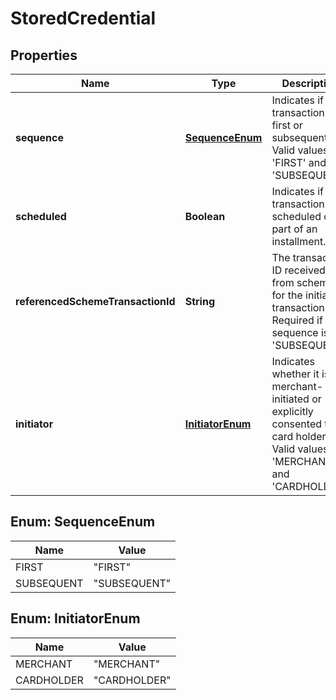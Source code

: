 
# StoredCredential

## Properties
Name | Type | Description | Notes
------------ | ------------- | ------------- | -------------
**sequence** | [**SequenceEnum**](#SequenceEnum) | Indicates if the transaction is first or subsequent. Valid values are &#39;FIRST&#39; and &#39;SUBSEQUENT&#39;. | 
**scheduled** | **Boolean** | Indicates if the transaction is scheduled or part of an installment. | 
**referencedSchemeTransactionId** | **String** | The transaction ID received from schemes for the initial transaction. Required if sequence is &#39;SUBSEQUENT&#39;. |  [optional]
**initiator** | [**InitiatorEnum**](#InitiatorEnum) | Indicates whether it is a merchant-initiated or explicitly consented to by card holder. Valid values are &#39;MERCHANT&#39; and &#39;CARDHOLDER&#39;. |  [optional]


<a name="SequenceEnum"></a>
## Enum: SequenceEnum
Name | Value
---- | -----
FIRST | &quot;FIRST&quot;
SUBSEQUENT | &quot;SUBSEQUENT&quot;


<a name="InitiatorEnum"></a>
## Enum: InitiatorEnum
Name | Value
---- | -----
MERCHANT | &quot;MERCHANT&quot;
CARDHOLDER | &quot;CARDHOLDER&quot;



